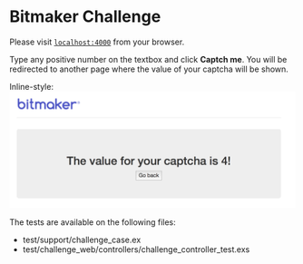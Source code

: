 # Bitmaker Challenge

Please visit [`localhost:4000`](http://localhost:4000) from your browser.

Type any positive number on the textbox and click **Captch me**. You will be redirected to another page where the value of your captcha will be shown.

Inline-style: 
![alt text](https://github.com/mfvfontes/bitmaker-challenge/blob/master/challenge/assets/static/images/captcha_result.png "Captcha result")

The tests are available on the following files:
  * test/support/challenge_case.ex
  * test/challenge_web/controllers/challenge_controller_test.exs
